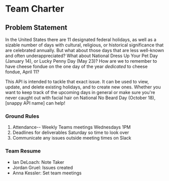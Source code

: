 # Team Charter

## Problem Statement
In the United States there are 11 designated federal holidays, as well as a sizable number of days with cultural, religious, or historical significance that are celebrated annually.  But what about those days that are less well-known and often underappreciated?  What about National Dress Up Your Pet Day (January 14), or Lucky Penny Day (May 23)?  How are we to remember to have cheese fondue on the one day of the year *dedicated* to cheese fondue, April 11?

This API is intended to tackle that exact issue.  It can be used to view, update, and delete existing holidays, and to create new ones.  Whether you want to keep track of the upcoming days in general or make sure you're never caught out with facial hair on National No Beard Day (October 18), [snappy API name] can help!


### Ground Rules
1. Attendance-- Weekly Teams meetings Wednesdays 1PM
2. Deadlines for deliverables Saturday so time to look over
3. Communicate any issues outside meeting times on Slack

### Team Resume
* Ian DeLoach: Note Taker
* Jordan Gruel: Issues created
* Anna Kessler: Set team meetings

